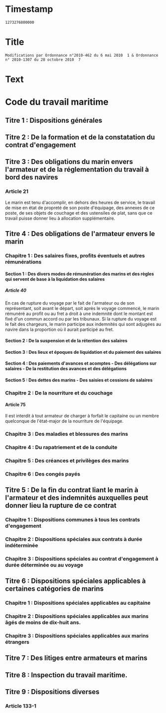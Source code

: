 # Timestamp
```
1273276800000
```

# Title
```
Modifications par Ordonnance n°2010-462 du 6 mai 2010  1 & Ordonnance n° 2010-1307 du 28 octobre 2010  7
```

# Text
# Code du travail maritime
## Titre 1 : Dispositions générales
## Titre 2 : De la formation et de la constatation du contrat d'engagement
## Titre 3 : Des obligations du marin envers l'armateur et de la réglementation du travail à bord des navires
### Article 21
   Le marin est tenu d'accomplir, en dehors des heures de service, le travail de mise en état de propreté de son poste d'équipage, des annexes de ce poste, de ses objets de couchage et des ustensiles de plat, sans que ce travail puisse donner lieu à allocation supplémentaire.


## Titre 4 : Des obligations de l'armateur envers le marin
### Chapitre 1 : Des salaires fixes, profits éventuels et autres rémunérations
#### Section 1 : Des divers modes de rémunération des marins et des règles qui servent de base à la liquidation des salaires
##### Article 40
   En cas de rupture du voyage par le fait de l'armateur ou de son représentant, soit avant le départ, soit après le voyage commencé, le marin rémunéré au profit ou au fret a droit à une indemnité dont le montant est fixé d'un commun accord ou par les tribunaux.    Si la rupture du voyage est le fait des chargeurs, le marin participe aux indemnités qui sont adjugées au navire dans la proportion où il aurait participé au fret.


#### Section 2 : De la suspension et de la rétention des salaires
#### Section 3 : Des lieux et époques de liquidation et du paiement des salaires
#### Section 4 : Des paiements d'avances et acomptes - Des délégations sur salaires - De la restitution des avances et des délégations
#### Section 5 : Des dettes des marins - Des saisies et cessions de salaires
### Chapitre 2 : De la nourriture et du couchage
#### Article 75
   Il est interdit à tout armateur de charger à forfait le capitaine ou un membre quelconque de l'état-major de la nourriture de l'équipage.


### Chapitre 3 : Des maladies et blessures des marins
### Chapitre 4 : Du rapatriement et de la conduite
### Chapitre 5 : Des créances et privilèges des marins
### Chapitre 6 : Des congés payés
## Titre 5 : De la fin du contrat liant le marin à l'armateur et des indemnités auxquelles peut donner lieu la rupture de ce contrat
### Chapitre 1 : Dispositions communes à tous les contrats d'engagement
### Chapitre 2 : Dispositions spéciales aux contrats à durée indéterminée
### Chapitre 3 : Dispositions spéciales au contrat d'engagement à durée déterminée ou au voyage
## Titre 6 : Dispositions spéciales applicables à certaines catégories de marins
### Chapitre 1 : Dispositions spéciales applicables au capitaine
### Chapitre 2 : Dispositions spéciales applicables aux marins âgés de moins de dix-huit ans.
### Chapitre 3 : Dispositions spéciales applicables aux marins étrangers
## Titre 7 : Des litiges entre armateurs et marins
## Titre 8 : Inspection du travail maritime.
## Titre 9 : Dispositions diverses
### Article 133-1
<TODO>